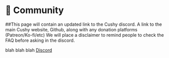 # 🤝 Community

\##This page will contain an updated link to the Cushy discord. A link to the main Cushy website, Github, along with any donation platforms (Patreon/Ko-fi/etc) We will place a disclaimer to remind people to check the FAQ before asking in the discord.



blah blah blah [Discord](https://discord.gg/BaenNsG2zD)
